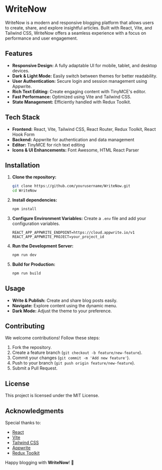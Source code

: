 # WriteNow

WriteNow is a modern and responsive blogging platform that allows users to create, share, and explore insightful articles. Built with React, Vite, and Tailwind CSS, WriteNow offers a seamless experience with a focus on performance and user engagement.

## Features

- **Responsive Design:** A fully adaptable UI for mobile, tablet, and desktop devices.
- **Dark & Light Mode:** Easily switch between themes for better readability.
- **User Authentication:** Secure login and session management using Appwrite.
- **Rich Text Editing:** Create engaging content with TinyMCE's editor.
- **Fast Performance:** Optimized using Vite and Tailwind CSS.
- **State Management:** Efficiently handled with Redux Toolkit.

## Tech Stack

- **Frontend:** React, Vite, Tailwind CSS, React Router, Redux Toolkit, React Hook Form
- **Backend:** Appwrite for authentication and data management
- **Editor:** TinyMCE for rich text editing
- **Icons & UI Enhancements:** Font Awesome, HTML React Parser

## Installation

1. **Clone the repository:**
   ```bash
   git clone https://github.com/yourusername/WriteNow.git
   cd WriteNow
   ```
2. **Install dependencies:**
   ```bash
   npm install
   ```
3. **Configure Environment Variables:**
   Create a `.env` file and add your configuration variables.
   ```env
   REACT_APP_APPWRITE_ENDPOINT=https://cloud.appwrite.io/v1
   REACT_APP_APPWRITE_PROJECT=your_project_id
   ```
4. **Run the Development Server:**
   ```bash
   npm run dev
   ```
5. **Build for Production:**
   ```bash
   npm run build
   ```

## Usage

- **Write & Publish:** Create and share blog posts easily.
- **Navigate:** Explore content using the dynamic menu.
- **Dark Mode:** Adjust the theme to your preference.

## Contributing

We welcome contributions! Follow these steps:

1. Fork the repository.
2. Create a feature branch (`git checkout -b feature/new-feature`).
3. Commit your changes (`git commit -m 'Add new feature'`).
4. Push to your branch (`git push origin feature/new-feature`).
5. Submit a Pull Request.

## License

This project is licensed under the MIT License.

## Acknowledgments

Special thanks to:

- [React](https://reactjs.org/)
- [Vite](https://vitejs.dev/)
- [Tailwind CSS](https://tailwindcss.com/)
- [Appwrite](https://appwrite.io/)
- [Redux Toolkit](https://redux-toolkit.js.org/)

Happy blogging with **WriteNow**! 🚀


